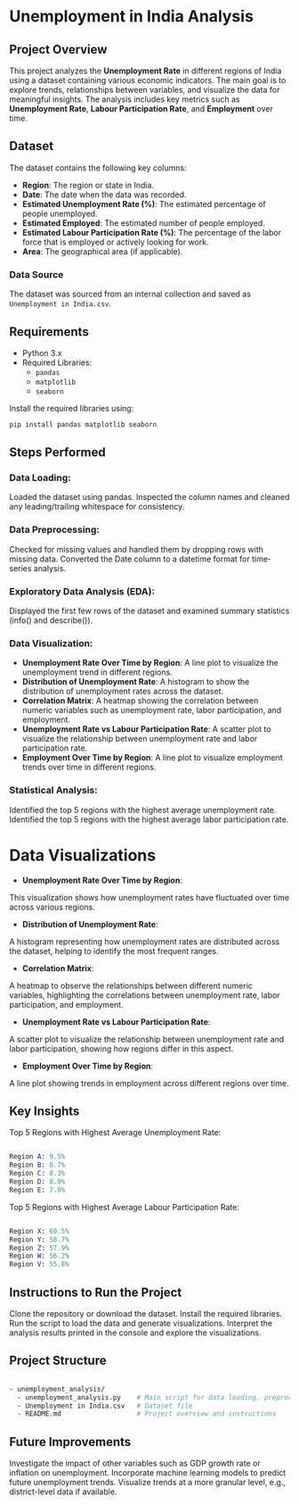 # Unemployment in India Analysis

## Project Overview

This project analyzes the **Unemployment Rate** in different regions of India using a dataset containing various economic indicators. The main goal is to explore trends, relationships between variables, and visualize the data for meaningful insights. The analysis includes key metrics such as **Unemployment Rate**, **Labour Participation Rate**, and **Employment** over time.

## Dataset

The dataset contains the following key columns:

- **Region**: The region or state in India.
- **Date**: The date when the data was recorded.
- **Estimated Unemployment Rate (%)**: The estimated percentage of people unemployed.
- **Estimated Employed**: The estimated number of people employed.
- **Estimated Labour Participation Rate (%)**: The percentage of the labor force that is employed or actively looking for work.
- **Area**: The geographical area (if applicable).

### Data Source
The dataset was sourced from an internal collection and saved as `Unemployment in India.csv`.

## Requirements

- Python 3.x
- Required Libraries:
  - `pandas`
  - `matplotlib`
  - `seaborn`

Install the required libraries using:
```bash
pip install pandas matplotlib seaborn
```

## Steps Performed
### Data Loading:

Loaded the dataset using pandas.
Inspected the column names and cleaned any leading/trailing whitespace for consistency.

### Data Preprocessing:

Checked for missing values and handled them by dropping rows with missing data.
Converted the Date column to a datetime format for time-series analysis.

### Exploratory Data Analysis (EDA):

Displayed the first few rows of the dataset and examined summary statistics (info() and describe()).

### Data Visualization:

- **Unemployment Rate Over Time by Region**: A line plot to visualize the unemployment trend in different regions.
- **Distribution of Unemployment Rate**: A histogram to show the distribution of unemployment rates across the dataset.
- **Correlation Matrix**: A heatmap showing the correlation between numeric variables such as unemployment rate, labor participation, and employment.
- **Unemployment Rate vs Labour Participation Rate**: A scatter plot to visualize the relationship between unemployment rate and labor participation rate.
- **Employment Over Time by Region**: A line plot to visualize employment trends over time in different regions.

### Statistical Analysis:

Identified the top 5 regions with the highest average unemployment rate.
Identified the top 5 regions with the highest average labor participation rate.

# Data Visualizations

- **Unemployment Rate Over Time by Region**:

This visualization shows how unemployment rates have fluctuated over time across various regions.

- **Distribution of Unemployment Rate**:

A histogram representing how unemployment rates are distributed across the dataset, helping to identify the most frequent ranges.

- **Correlation Matrix**:

A heatmap to observe the relationships between different numeric variables, highlighting the correlations between unemployment rate, labor participation, and employment.

- **Unemployment Rate vs Labour Participation Rate**:

A scatter plot to visualize the relationship between unemployment rate and labor participation, showing how regions differ in this aspect.

- **Employment Over Time by Region**:

A line plot showing trends in employment across different regions over time.

## Key Insights

Top 5 Regions with Highest Average Unemployment Rate:

``` mathematica

Region A: 9.5%
Region B: 8.7%
Region C: 8.3%
Region D: 8.0%
Region E: 7.8%
```

Top 5 Regions with Highest Average Labour Participation Rate:

``` mathematica

Region X: 60.5%
Region Y: 58.7%
Region Z: 57.9%
Region W: 56.2%
Region V: 55.8%
```

## Instructions to Run the Project

Clone the repository or download the dataset.
Install the required libraries.
Run the script to load the data and generate visualizations.
Interpret the analysis results printed in the console and explore the visualizations.

## Project Structure
``` bash

- unemployment_analysis/
  - unemployment_analysis.py    # Main script for data loading, preprocessing, visualization, and analysis
  - Unemployment in India.csv   # Dataset file
  - README.md                   # Project overview and instructions
```

## Future Improvements
Investigate the impact of other variables such as GDP growth rate or inflation on unemployment.
Incorporate machine learning models to predict future unemployment trends.
Visualize trends at a more granular level, e.g., district-level data if available.
